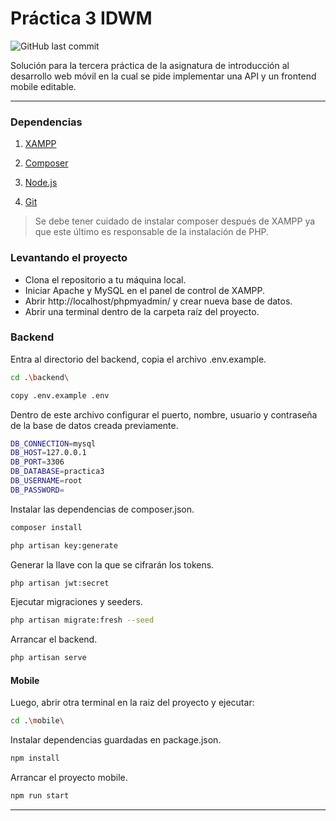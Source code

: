 # Práctica 3 IDWM
![GitHub last commit](https://img.shields.io/github/last-commit/nico-alv/practica03/main)

Solución para la tercera práctica de la asignatura de introducción al desarrollo web móvil en la cual se pide implementar una API y un frontend mobile editable.

----

### Dependencias

1. [XAMPP](https://sourceforge.net/projects/xampp/)

2. [Composer](https://getcomposer.org)

3. [Node.js](https://nodejs.org/en)

4. [Git](https://git-scm.com/downloads)

> Se debe tener cuidado de instalar composer después de XAMPP ya que este último es responsable de la instalación de PHP.

### Levantando el proyecto
- Clona el repositorio a tu máquina local.
- Iniciar Apache y MySQL en el panel de control de XAMPP.
- Abrir http://localhost/phpmyadmin/ y crear nueva base de datos.
- Abrir una terminal dentro de la carpeta raíz del proyecto. 

### Backend

Entra al directorio del backend, copia el archivo .env.example.

```bash
cd .\backend\ 
```

```bash
copy .env.example .env 
```

Dentro de este archivo configurar el puerto, nombre, usuario y contraseña de la base de datos creada previamente.

```bash
DB_CONNECTION=mysql
DB_HOST=127.0.0.1
DB_PORT=3306
DB_DATABASE=practica3
DB_USERNAME=root
DB_PASSWORD=
```

Instalar las dependencias de composer.json.

```bash
composer install
```

```bash
php artisan key:generate
```

Generar la llave con la que se cifrarán los tokens.

```bash
php artisan jwt:secret
```

Ejecutar migraciones y seeders.

```bash
php artisan migrate:fresh --seed
```

Arrancar el backend.

```bash
php artisan serve
```

#### Mobile
Luego, abrir otra terminal en la raiz del proyecto y ejecutar:

```bash
cd .\mobile\
```

Instalar dependencias guardadas en package.json.

```bash
npm install
```

Arrancar el proyecto mobile.

```bash
npm run start
```

----
